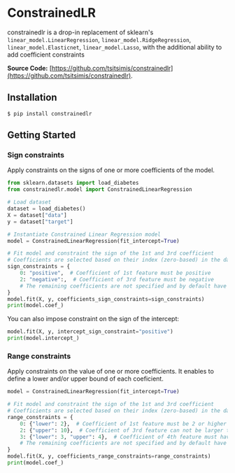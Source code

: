 # ConstrainedLR
constrainedlr is a drop-in replacement of sklearn's `linear_model.LinearRegression`, `linear_model.RidgeRegression`, `linear_model.Elasticnet`, `linear_model.Lasso`, with the additional ability to add coefficient constraints

**Source Code:** [https://github.com/tsitsimis/constrainedlr](https://github.com/tsitsimis/constrainedlr).

## Installation

<!-- termynal -->

```
$ pip install constrainedlr
```

## Getting Started

### Sign constraints
Apply constraints on the signs of one or more coefficients of the model.

```python
from sklearn.datasets import load_diabetes
from constrainedlr.model import ConstrainedLinearRegression

# Load dataset
dataset = load_diabetes()
X = dataset["data"]
y = dataset["target"]

# Instantiate Constrained Linear Regression model
model = ConstrainedLinearRegression(fit_intercept=True)

# Fit model and constraint the sign of the 1st and 3rd coefficient
# Coefficients are selected based on their index (zero-based) in the dataset
sign_constraints = {
    0: "positive",  # Coefficient of 1st feature must be positive
    2: "negative":,  # Coefficient of 3rd feature must be negative
    # The remaining coefficients are not specified and by default have no sign constraints
}
model.fit(X, y, coefficients_sign_constraints=sign_constraints)
print(model.coef_)
```

You can also impose constraint on the sign of the intercept:
```python
model.fit(X, y, intercept_sign_constraint="positive")
print(model.intercept_)
```

### Range constraints
Apply constraints on the value of one or more coefficients. It enables to define a lower and/or upper bound of each coeficient.

```python
model = ConstrainedLinearRegression(fit_intercept=True)

# Fit model and constraint the sign of the 1st and 3rd coefficient
# Coefficients are selected based on their index (zero-based) in the dataset
range_constraints = {
    0: {"lower": 2},  # Coefficient of 1st feature must be 2 or higher
    2: {"upper": 10},  # Coefficient of 3rd feature can not be larger than 10
    3: {"lower": 3, "upper": 4},  # Coefficient of 4th feature must have a value between 3 and 4
    # The remaining coefficients are not specified and by default have no range constraints
}
model.fit(X, y, coefficients_range_constraints=range_constraints)
print(model.coef_)
```
